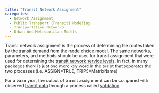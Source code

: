 ```yaml
---
title: "Transit Network Assignment"
categories:
  - Network Assignment
  - Public Transport (Transit) Modeling
  - Transportation Networks
  - Urban And Metropolitan Models
---
```


Transit network assignment is the process of determining the routes taken by the transit demand from the mode choice model. The same networks, parameters, and methods should be used for transit assignment that were used for determining the [transit network service levels](Transit_Network_Service_Determination). In fact, in many packages there is just one more key word in the script that separates the two processes (i.e. ASSIGN=TRUE, TRIPS=MatrixName)

For a base year, the output of transit assignment can be compared with observed [transit data](Transit_Data) through a process called [validation](Model_Calibration_and_Validation#Trip_Assignment_Models).

